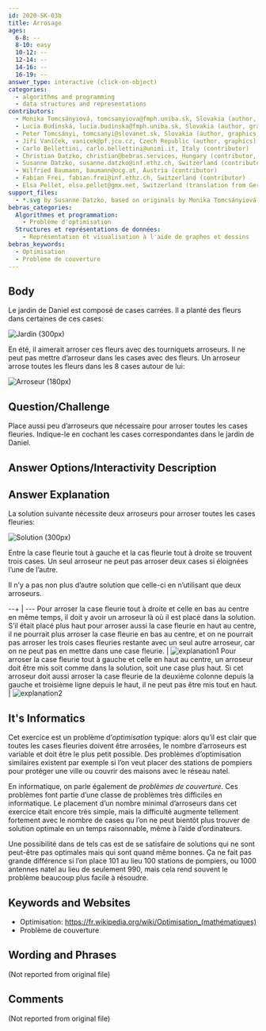 ```yaml
---
id: 2020-SK-03b
title: Arrosage
ages:
  6-8: --
  8-10: easy
  10-12: --
  12-14: --
  14-16: --
  16-19: --
answer_type: interactive (click-on-object)
categories:
  - algorithms and programming
  - data structures and representations
contributors:
  - Monika Tomcsányiová, tomcsanyiova@fmph.uniba.sk, Slovakia (author, graphics)
  - Lucia Budinská, lucia.budinska@fmph.uniba.sk, Slovakia (author, graphics)
  - Peter Tomcsányi, tomcsanyi@slovanet.sk, Slovakia (author, graphics)
  - Jiří Vaníček, vanicek@pf.jcu.cz, Czech Republic (author, graphics)
  - Carlo Bellettini, carlo.bellettini@unimi.it, Italy (contributor)
  - Christian Datzko, christian@bebras.services, Hungary (contributor, translation from English into German)
  - Susanne Datzko, susanne.datzko@inf.ethz.ch, Switzerland (contributor, graphics)
  - Wilfried Baumann, baumann@ocg.at, Austria (contributor)
  - Fabian Frei, fabian.frei@inf.ethz.ch, Switzerland (contributor)
  - Elsa Pellet, elsa.pellet@gmx.net, Switzerland (translation from German into French)
support_files:
  - *.svg by Susanne Datzko, based on originals by Monika Tomcsányiová and Lucia Budinská and Peter Tomcsányi and Jiří Vaníček
bebras_categories:
  Algorithmes et programmation:
    - Problème d'optimisation
  Structures et représentations de données:
    - Représentation et visualisation à l'aide de graphes et dessins
bebras_keywords:
  - Optimisation
  - Problème de couverture
---
```



## Body

Le jardin de Daniel est composé de cases carrées. Il a planté des fleurs dans certaines de ces cases:

![](graphics/2020-SK-03b_taskbody1-compatible.svg "Jardin (300px)")

En été, il aimerait arroser ces fleurs avec des tourniquets arroseurs. Il ne peut pas mettre d’arroseur dans les cases avec des fleurs. Un arroseur arrose toutes les fleurs dans les 8 cases autour de lui:

![](graphics/2020-SK-03b_taskbody2-compatible.svg "Arroseur (180px)")


## Question/Challenge

Place aussi peu d’arroseurs que nécessaire pour arroser toutes les cases fleuries. Indique-le en cochant les cases correspondantes dans le jardin de Daniel.


## Answer Options/Interactivity Description

<!-- empty -->


## Answer Explanation

La solution suivante nécessite deux arroseurs pour arroser toutes les cases fleuries:

![](graphics/2020-SK-03b_explanation.svg "Solution (300px)")

Entre la case fleurie tout à gauche et la cas fleurie tout à droite se trouvent trois cases. Un seul arroseur ne peut pas arroser deux cases si éloignées l’une de l’autre.

Il n’y a pas non plus d’autre solution que celle-ci en n’utilisant que deux arroseurs.

--+ | ---
Pour arroser la case fleurie tout à droite et celle en bas au centre en même temps, il doit y avoir un arroseur là où il est placé dans la solution. S’il était placé plus haut pour arroser aussi la case fleurie en haut au centre, il ne pourrait plus arroser la case fleurie en bas au centre, et on ne pourrait pas arroser les trois cases fleuries restante avec un seul autre arroseur, car on ne peut pas en mettre dans une case fleurie. | ![explanation1]
Pour arroser la case fleurie tout à gauche et celle en haut au centre, un arroseur doit être mis soit comme dans la solution, soit une case plus haut. Si cet arroseur doit aussi arroser la case fleurie de la deuxième colonne depuis la gauche et troisième ligne depuis le haut, il ne peut pas être mis tout en haut. | ![explanation2]

[explanation1]: graphics/2020-SK-03b_explanation2.svg "Explication 1 (200px)"
[explanation2]: graphics/2020-SK-03b_explanation3.svg "Explication 2 (200px)"


## It's Informatics

Cet exercice est un problème d’_optimisation_ typique: alors qu’il est clair que toutes les cases fleuries doivent être arrosées, le nombre d’arroseurs est variable et doit être le plus petit possible. Des problèmes d’optimisation similaires existent par exemple si l’on veut placer des stations de pompiers pour protéger une ville ou couvrir des maisons avec le réseau natel.

En informatique, on parle également de _problèmes de couverture_. Ces problèmes font partie d’une classe de problèmes très difficiles en informatique. Le placement d’un nombre minimal d’arroseurs dans cet exercice était encore très simple, mais la difficulté augmente tellement fortement avec le nombre de cases qu l’on ne peut bientôt plus trouver de solution optimale en un temps raisonnable, même à l’aide d’ordinateurs.

Une possibilité dans de tels cas est de se satisfaire de solutions qui ne sont peut-être pas optimales mais qui sont quand même bonnes. Ça ne fait pas grande différence si l’on place 101 au lieu 100 stations de pompiers, ou 1000 antennes natel au lieu de seulement 990, mais cela rend souvent le problème beaucoup plus facile à résoudre.


## Keywords and Websites

 - Optimisation: https://fr.wikipedia.org/wiki/Optimisation_(mathématiques)
 - Problème de couverture


## Wording and Phrases

(Not reported from original file)


## Comments

(Not reported from original file)
